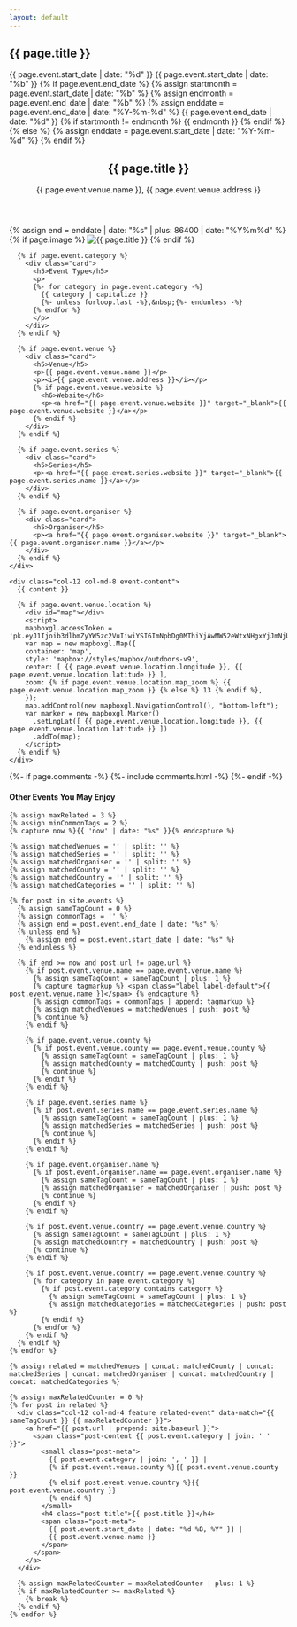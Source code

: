 ```yaml
---
layout: default
---
```

<section class="container event" markdown="1">
  <h1>{{ page.title }}</h1>

  <div class="row">
    <div class="col-12">
      <div class="dates {{ page.event.category | join: ' ' }}">
        <dates>
          <date class="start">
            <day>{{ page.event.start_date | date: "%d" }}</day>
            <month>{{ page.event.start_date | date: "%b" }}</month>
          </date>
          {% if page.event.end_date %}
            {% assign startmonth = page.event.start_date | date: "%b" %}
            {% assign endmonth = page.event.end_date | date: "%b" %}
            {% assign enddate = page.event.end_date | date: "%Y-%m-%d" %}
            <date class="end">
              <day>{{ page.event.end_date | date: "%d" }}</day>
              {% if startmonth != endmonth %}
                <month>{{ endmonth }}</month>
              {% endif %}
            </date>
          {% else %}
            {% assign enddate = page.event.start_date | date: "%Y-%m-%d" %}
          {% endif %}
        </dates>
        <header>
          <h2>{{ page.title }}</h2>
          <p>{{ page.event.venue.name }}, {{ page.event.venue.address }}</p>
        </header>
        <share>
          <!-- GCal end date must be +1 lat event day -->
          {% assign end = enddate | date: "%s" | plus: 86400 | date: "%Y%m%d" %}
          <a href="https://calendar.google.com/calendar/r/eventedit?text={{ page.title }}&dates={{ page.event.start_date | date: "%Y%m%d" }}/{{ end }}&details={{ page.event.venue.name }}&location={{ page.event.venue.address }}&trp=false&sprop=website:https://emerald-mtb.com/w&ctz=Atlantic/Azores&sf=true" target="_blank" title="Add this event to your Google Calendar"><i class="fab fa-google"></i></a>
          <!-- <i class="fab fa-apple"></i> -->
        </share>
      </div>
    </div>
  </div>

  <div class="row">
    <div class="col-12 col-md-4 order-md-2">
      {% if page.image %}
      <img src="/images/{{ page.image }}" alt="{{ page.title }}" class="w-100 mb-4" />
      {% endif %}

      {% if page.event.category %}
        <div class="card">
          <h5>Event Type</h5>
          <p>
          {%- for category in page.event.category -%}
            {{ category | capitalize }}
            {%- unless forloop.last -%},&nbsp;{%- endunless -%}
          {% endfor %}
          </p>
        </div>
      {% endif %}

      {% if page.event.venue %}
        <div class="card">
          <h5>Venue</h5>
          <p>{{ page.event.venue.name }}</p>
          <p><i>{{ page.event.venue.address }}</i></p>
          {% if page.event.venue.website %}
            <h6>Website</h6>
            <p><a href="{{ page.event.venue.website }}" target="_blank">{{ page.event.venue.website }}</a></p>
          {% endif %}
        </div>
      {% endif %}
      
      {% if page.event.series %}
        <div class="card">
          <h5>Series</h5>
          <p><a href="{{ page.event.series.website }}" target="_blank">{{ page.event.series.name }}</a></p>
        </div>
      {% endif %}
      
      {% if page.event.organiser %}
        <div class="card">
          <h5>Organiser</h5>
          <p><a href="{{ page.event.organiser.website }}" target="_blank">{{ page.event.organiser.name }}</a></p>
        </div>
      {% endif %}
    </div>
    
    <div class="col-12 col-md-8 event-content">
      {{ content }}
      
      {% if page.event.venue.location %}
        <div id="map"></div>
        <script>
        mapboxgl.accessToken = 'pk.eyJ1Ijoib3dlbmZyYW5zc2VuIiwiYSI6ImNpbDg0MThiYjAwMW52eWtxNHgxYjJmNjUifQ.3vJMwWdZxu5LYgJKGtXqjQ';
        var map = new mapboxgl.Map({
        container: 'map',
        style: 'mapbox://styles/mapbox/outdoors-v9',
        center: [ {{ page.event.venue.location.longitude }}, {{ page.event.venue.location.latitude }} ],
        zoom: {% if page.event.venue.location.map_zoom %} {{ page.event.venue.location.map_zoom }} {% else %} 13 {% endif %},
        });
        map.addControl(new mapboxgl.NavigationControl(), "bottom-left");
        var marker = new mapboxgl.Marker()
          .setLngLat([ {{ page.event.venue.location.longitude }}, {{ page.event.venue.location.latitude }} ])
          .addTo(map);
        </script>
      {% endif %}
    </div>
  </div>
  
  {%- if page.comments -%}
    {%- include comments.html -%}
  {%- endif -%}  
  
  <!-- use post tags for better relations -->
  <relatedposts class="row my-4">
    <div class="col-12"><h4>Other Events You May Enjoy</h4></div>
      
    {% assign maxRelated = 3 %}
    {% assign minCommonTags = 2 %}
    {% capture now %}{{ 'now' | date: "%s" }}{% endcapture %}
    
    {% assign matchedVenues = '' | split: '' %}
    {% assign matchedSeries = '' | split: '' %}
    {% assign matchedOrganiser = '' | split: '' %}
    {% assign matchedCounty = '' | split: '' %}
    {% assign matchedCountry = '' | split: '' %}
    {% assign matchedCategories = '' | split: '' %}

    {% for post in site.events %}
      {% assign sameTagCount = 0 %}
      {% assign commonTags = '' %}
      {% assign end = post.event.end_date | date: "%s" %}
      {% unless end %}
        {% assign end = post.event.start_date | date: "%s" %}
      {% endunless %}

      {% if end >= now and post.url != page.url %}
        {% if post.event.venue.name == page.event.venue.name %}
          {% assign sameTagCount = sameTagCount | plus: 1 %}
          {% capture tagmarkup %} <span class="label label-default">{{ post.event.venue.name }}</span> {% endcapture %}
          {% assign commonTags = commonTags | append: tagmarkup %}
          {% assign matchedVenues = matchedVenues | push: post %}
          {% continue %}
        {% endif %}
            
        {% if page.event.venue.county %}
          {% if post.event.venue.county == page.event.venue.county %}
            {% assign sameTagCount = sameTagCount | plus: 1 %}
            {% assign matchedCounty = matchedCounty | push: post %}
            {% continue %}
          {% endif %}
        {% endif %}

        {% if page.event.series.name %}
          {% if post.event.series.name == page.event.series.name %}
            {% assign sameTagCount = sameTagCount | plus: 1 %}
            {% assign matchedSeries = matchedSeries | push: post %}
            {% continue %}
          {% endif %}
        {% endif %}
        
        {% if page.event.organiser.name %}
          {% if post.event.organiser.name == page.event.organiser.name %}
            {% assign sameTagCount = sameTagCount | plus: 1 %}
            {% assign matchedOrganiser = matchedOrganiser | push: post %}
            {% continue %}
          {% endif %}
        {% endif %}
          
        {% if post.event.venue.country == page.event.venue.country %}
          {% assign sameTagCount = sameTagCount | plus: 1 %}
          {% assign matchedCountry = matchedCountry | push: post %}
          {% continue %}
        {% endif %}

        {% if post.event.venue.country == page.event.venue.country %}
          {% for category in page.event.category %}
            {% if post.event.category contains category %}
              {% assign sameTagCount = sameTagCount | plus: 1 %}
              {% assign matchedCategories = matchedCategories | push: post %}
            {% endif %}
          {% endfor %}
        {% endif %}
      {% endif %}
    {% endfor %}
    
    {% assign related = matchedVenues | concat: matchedCounty | concat: matchedSeries | concat: matchedOrganiser | concat: matchedCountry | concat: matchedCategories %}

    {% assign maxRelatedCounter = 0 %}
    {% for post in related %}
      <div class="col-12 col-md-4 feature related-event" data-match="{{ sameTagCount }} {{ maxRelatedCounter }}">
        <a href="{{ post.url | prepend: site.baseurl }}">
          <span class="post-content {{ post.event.category | join: ' ' }}">
            <small class="post-meta">
              {{ post.event.category | join: ', ' }} |
              {% if post.event.venue.county %}{{ post.event.venue.county }}
              {% elsif post.event.venue.country %}{{ post.event.venue.country }}
              {% endif %}
            </small>
            <h4 class="post-title">{{ post.title }}</h4>
            <span class="post-meta">
              {{ post.event.start_date | date: "%d %B, %Y" }} |              
              {{ post.event.venue.name }}
            </span>
          </span> 
        </a>
      </div>
      
      {% assign maxRelatedCounter = maxRelatedCounter | plus: 1 %}
      {% if maxRelatedCounter >= maxRelated %}
        {% break %}
      {% endif %}
    {% endfor %}

  </relatedposts>
  
</section>
